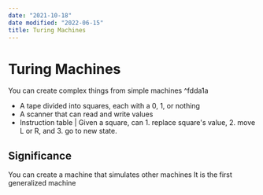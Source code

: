 ```yaml
---
date: "2021-10-18"
date modified: "2022-06-15"
title: Turing Machines
---
```


# Turing Machines
You can create complex things from simple machines ^fdda1a

- A tape divided into squares, each with a 0, 1, or nothing
- A scanner that can read and write values
- Instruction table | Given a square, can 1. replace square's value, 2. move L or R, and 3. go to new state.

## Significance
You can create a machine that simulates other machines
It is the first generalized machine
